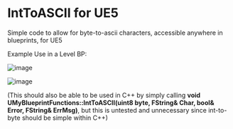 # IntToASCII for UE5
Simple code to allow for byte-to-ascii characters, accessible anywhere in blueprints, for UE5

Example Use in a Level BP:

![image](https://github.com/user-attachments/assets/f485c2bf-784e-4bfc-87d9-bf358b5fa1b0)

![image](https://github.com/user-attachments/assets/bd3d2a2c-e458-4269-967e-bfd2eda3301a)

(This should also be able to be used in C++ by simply calling **void UMyBlueprintFunctions::IntToASCII(uint8 byte, FString& Char, bool& Error, FString& ErrMsg)**, but this is untested and unnecessary since int-to-byte should be simple within C++)
